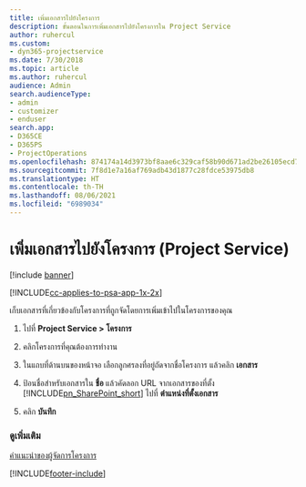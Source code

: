 ```yaml
---
title: เพิ่มเอกสารไปยังโครงการ
description: ขั้นตอนในการเพิ่มเอกสารไปยังโครงการใน Project Service
author: ruhercul
ms.custom:
- dyn365-projectservice
ms.date: 7/30/2018
ms.topic: article
ms.author: ruhercul
audience: Admin
search.audienceType:
- admin
- customizer
- enduser
search.app:
- D365CE
- D365PS
- ProjectOperations
ms.openlocfilehash: 874174a14d3973bf8aae6c329caf58b90d671ad2be26105ecd721825b92c0f7b
ms.sourcegitcommit: 7f8d1e7a16af769adb43d1877c28fdce53975db8
ms.translationtype: HT
ms.contentlocale: th-TH
ms.lasthandoff: 08/06/2021
ms.locfileid: "6989034"
---
```

# <a name="add-documents-to-a-project-project-service"></a>เพิ่มเอกสารไปยังโครงการ (Project Service)

[!include [banner](../includes/psa-now-project-operations.md)]

[!INCLUDE[cc-applies-to-psa-app-1x-2x](../includes/cc-applies-to-psa-app-1x-2x.md)]

เก็บเอกสารที่เกี่ยวข้องกับโครงการที่ถูกจัดโดยการเพิ่มเข้าไปในโครงการของคุณ  
  
1. ไปที่ **Project Service > โครงการ**  
  
2. คลิกโครงการที่คุณต้องการทำงาน  
  
3. ในแถบที่ด้านบนของหน้าจอ เลือกลูกศรลงที่อยู่ถัดจากชื่อโครงการ แล้วคลิก **เอกสาร**  
  
4. ป้อนชื่อสำหรับเอกสารใน **ชื่อ** แล้วคัดลอก URL จากเอกสารของที่ตั้ง [!INCLUDE[pn_SharePoint_short](../includes/pn-sharepoint-short.md)] ไปที่ **ตำแหน่งที่ตั้งเอกสาร**  
  
5. คลิก **บันทึก**  
  
### <a name="see-also"></a>ดูเพิ่มเติม  
 [คำแนะนำของผู้จัดการโครงการ](../psa/project-manager-guide.md)


[!INCLUDE[footer-include](../includes/footer-banner.md)]
